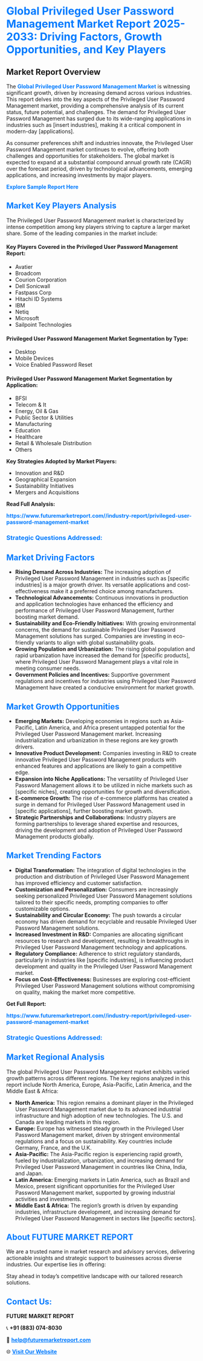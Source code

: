 <h1 style="color: #007BFF;">Global Privileged User Password Management Market Report 2025-2033: Driving Factors, Growth Opportunities, and Key Players</h1>

<section id="overview">
<h2>Market Report Overview</h2>
<p>The <a href="https://www.futuremarketreport.com//industry-report/privileged-user-password-management-market" style="color: #007BFF; text-decoration: none;"><strong>Global Privileged User Password Management Market</strong></a> is witnessing significant growth, driven by increasing demand across various industries. This report delves into the key aspects of the Privileged User Password Management market, providing a comprehensive analysis of its current status, future potential, and challenges. The demand for Privileged User Password Management has surged due to its wide-ranging applications in industries such as [insert industries], making it a critical component in modern-day [applications].</p>
<p>As consumer preferences shift and industries innovate, the Privileged User Password Management market continues to evolve, offering both challenges and opportunities for stakeholders. The global market is expected to expand at a substantial compound annual growth rate (CAGR) over the forecast period, driven by technological advancements, emerging applications, and increasing investments by major players.</p>
</section>

<section id="overview">
<p><a href="https://www.futuremarketreport.com//request-sample/reportId=53199" style="color: #007BFF; text-decoration: none;"><strong>Explore Sample Report Here</strong></a></p>
</section>

<section id="key-players">
<h2 style="color: #007BFF;">Market Key Players Analysis</h2>
<p>The Privileged User Password Management market is characterized by intense competition among key players striving to capture a larger market share. Some of the leading companies in the market include:</p>
<h4>Key Players Covered in the Privileged User Password Management Report:</h4>
<ul><li>Avatier</li><li>Broadcom</li><li>Courion Corporation</li><li>Dell Sonicwall</li><li>Fastpass Corp</li><li>Hitachi ID Systems</li><li>IBM</li><li>Netiq</li><li>Microsoft</li><li>Sailpoint Technologies</li></ul>
<h4>Privileged User Password Management Market Segmentation by Type:</h4>
<ul><li>Desktop</li><li>Mobile Devices</li><li>Voice Enabled Password Reset</li></ul>

<h4>Privileged User Password Management Market Segmentation by Application:</h4>
<ul><li>BFSI</li><li>Telecom &amp; It</li><li>Energy, Oil &amp; Gas</li><li>Public Sector &amp; Utilities</li><li>Manufacturing</li><li>Education</li><li>Healthcare</li><li>Retail &amp; Wholesale Distribution</li><li>Others</li></ul>
<p><strong>Key Strategies Adopted by Market Players:</strong></p>
<ul>
<li>Innovation and R&D</li>
<li>Geographical Expansion</li>
<li>Sustainability Initiatives</li>
<li>Mergers and Acquisitions</li>
</ul>
</section>

<section>
<p><strong>Read Full Analysis: </strong></p><a href="https://www.futuremarketreport.com//industry-report/privileged-user-password-management-market" style="color: #007BFF; text-decoration: none;"><strong>https://www.futuremarketreport.com//industry-report/privileged-user-password-management-market</strong></a>
<h3 style="color: #007BFF;">Strategic Questions Addressed:</h3>
</section>

<section id="driving-factors">
<h2 style="color: #007BFF;">Market Driving Factors</h2>
<ul>
<li><strong>Rising Demand Across Industries:</strong> The increasing adoption of Privileged User Password Management in industries such as [specific industries] is a major growth driver. Its versatile applications and cost-effectiveness make it a preferred choice among manufacturers.</li>
<li><strong>Technological Advancements:</strong> Continuous innovations in production and application technologies have enhanced the efficiency and performance of Privileged User Password Management, further boosting market demand.</li>
<li><strong>Sustainability and Eco-Friendly Initiatives:</strong> With growing environmental concerns, the demand for sustainable Privileged User Password Management solutions has surged. Companies are investing in eco-friendly variants to align with global sustainability goals.</li>
<li><strong>Growing Population and Urbanization:</strong> The rising global population and rapid urbanization have increased the demand for [specific products], where Privileged User Password Management plays a vital role in meeting consumer needs.</li>
<li><strong>Government Policies and Incentives:</strong> Supportive government regulations and incentives for industries using Privileged User Password Management have created a conducive environment for market growth.</li>
</ul>
</section>

<section id="growth-opportunities">
<h2 style="color: #007BFF;">Market Growth Opportunities</h2>
<ul>
<li><strong>Emerging Markets:</strong> Developing economies in regions such as Asia-Pacific, Latin America, and Africa present untapped potential for the Privileged User Password Management market. Increasing industrialization and urbanization in these regions are key growth drivers.</li>
<li><strong>Innovative Product Development:</strong> Companies investing in R&D to create innovative Privileged User Password Management products with enhanced features and applications are likely to gain a competitive edge.</li>
<li><strong>Expansion into Niche Applications:</strong> The versatility of Privileged User Password Management allows it to be utilized in niche markets such as [specific niches], creating opportunities for growth and diversification.</li>
<li><strong>E-commerce Growth:</strong> The rise of e-commerce platforms has created a surge in demand for Privileged User Password Management used in [specific applications], further boosting market growth.</li>
<li><strong>Strategic Partnerships and Collaborations:</strong> Industry players are forming partnerships to leverage shared expertise and resources, driving the development and adoption of Privileged User Password Management products globally.</li>
</ul>
</section>

<section id="trending-factors">
<h2 style="color: #007BFF;">Market Trending Factors</h2>
<ul>
<li><strong>Digital Transformation:</strong> The integration of digital technologies in the production and distribution of Privileged User Password Management has improved efficiency and customer satisfaction.</li>
<li><strong>Customization and Personalization:</strong> Consumers are increasingly seeking personalized Privileged User Password Management solutions tailored to their specific needs, prompting companies to offer customizable options.</li>
<li><strong>Sustainability and Circular Economy:</strong> The push towards a circular economy has driven demand for recyclable and reusable Privileged User Password Management solutions.</li>
<li><strong>Increased Investment in R&D:</strong> Companies are allocating significant resources to research and development, resulting in breakthroughs in Privileged User Password Management technology and applications.</li>
<li><strong>Regulatory Compliance:</strong> Adherence to strict regulatory standards, particularly in industries like [specific industries], is influencing product development and quality in the Privileged User Password Management market.</li>
<li><strong>Focus on Cost-Effectiveness:</strong> Businesses are exploring cost-efficient Privileged User Password Management solutions without compromising on quality, making the market more competitive.</li>
</ul>
</section>

<section>
<p><strong>Get Full Report: </strong></p><a href="https://www.futuremarketreport.com//industry-report/privileged-user-password-management-market" style="color: #007BFF; text-decoration: none;"><strong>https://www.futuremarketreport.com//industry-report/privileged-user-password-management-market</strong></a>
<h3 style="color: #007BFF;">Strategic Questions Addressed:</h3>
</section>


<section id="regional-analysis">
<h2 style="color: #007BFF;">Market Regional Analysis</h2>
<p>The global Privileged User Password Management market exhibits varied growth patterns across different regions. The key regions analyzed in this report include North America, Europe, Asia-Pacific, Latin America, and the Middle East & Africa:</p>
<ul>
<li><strong>North America:</strong> This region remains a dominant player in the Privileged User Password Management market due to its advanced industrial infrastructure and high adoption of new technologies. The U.S. and Canada are leading markets in this region.</li>
<li><strong>Europe:</strong> Europe has witnessed steady growth in the Privileged User Password Management market, driven by stringent environmental regulations and a focus on sustainability. Key countries include Germany, France, and the U.K.</li>
<li><strong>Asia-Pacific:</strong> The Asia-Pacific region is experiencing rapid growth, fueled by industrialization, urbanization, and increasing demand for Privileged User Password Management in countries like China, India, and Japan.</li>
<li><strong>Latin America:</strong> Emerging markets in Latin America, such as Brazil and Mexico, present significant opportunities for the Privileged User Password Management market, supported by growing industrial activities and investments.</li>
<li><strong>Middle East & Africa:</strong> The region’s growth is driven by expanding industries, infrastructure development, and increasing demand for Privileged User Password Management in sectors like [specific sectors].</li>
</ul>
</section>

<footer>
<h2 style="color: #007BFF;">About FUTURE MARKET REPORT</h2>
<p>We are a trusted name in market research and advisory services, delivering actionable insights and strategic support to businesses across diverse industries. Our expertise lies in offering:</p>

<p>Stay ahead in today’s competitive landscape with our tailored research solutions.</p>

<h2 style="color: #007BFF;">Contact Us:</h2>
<p><strong>FUTURE MARKET REPORT</strong></p>
<p>📞 <strong>+91 (883) 074-8030</strong></p>
<p>📧 <strong><a href="mailto:help@futuremarketreport.com" style="color: #007BFF;">help@futuremarketreport.com</a></strong></p>
<p>🌐 <strong><a href="https://www.futuremarketreport.com/" style="color: #007BFF;">Visit Our Website</a></strong></p>
</footer>